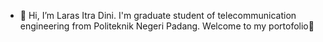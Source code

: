 - 👋 Hi, I’m Laras Itra Dini.
I'm graduate student of telecommunication engineering from Politeknik Negeri Padang.
Welcome to my portofolio🧾

<!---
Larasitradini/Larasitradini is a ✨ special ✨ repository because its `README.md` (this file) appears on your GitHub profile.
You can click the Preview link to take a look at your changes.
--->
